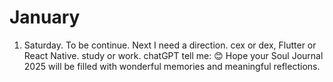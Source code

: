 # January

1. Saturday. To be continue. Next I need a direction. cex or dex, Flutter or React Native. study or work. chatGPT tell me: 😊 Hope your Soul Journal 2025 will be filled with wonderful memories and meaningful reflections.